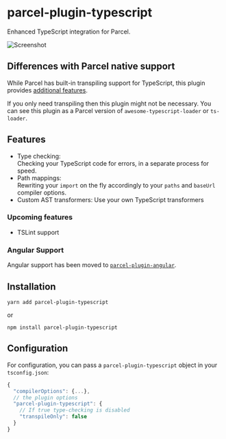 # parcel-plugin-typescript

Enhanced TypeScript integration for Parcel.

![Screenshot](./.assets/screenshot.png)

## Differences with Parcel native support

While Parcel has built-in transpiling support for TypeScript, this plugin provides [additional features](#features).

If you only need transpiling then this plugin might not be necessary. You can see this plugin as a Parcel version of `awesome-typescript-loader` or `ts-loader`.

## Features

- Type checking:  
  Checking your TypeScript code for errors, in a separate process for speed.
- Path mappings:  
  Rewriting your `import` on the fly accordingly to your `paths` and `baseUrl` compiler options.
- Custom AST transformers:
  Use your own TypeScript transformers

### Upcoming features

- TSLint support

### Angular Support

Angular support has been moved to [`parcel-plugin-angular`](https://github.com/fathyb/parcel-plugin-angular).

## Installation

`yarn add parcel-plugin-typescript`

or

`npm install parcel-plugin-typescript`

## Configuration

For configuration, you can pass a `parcel-plugin-typescript` object in your `tsconfig.json`:
```js
{
  "compilerOptions": {...},
  // the plugin options
  "parcel-plugin-typescript": {
    // If true type-checking is disabled
    "transpileOnly": false
  }
}
```
